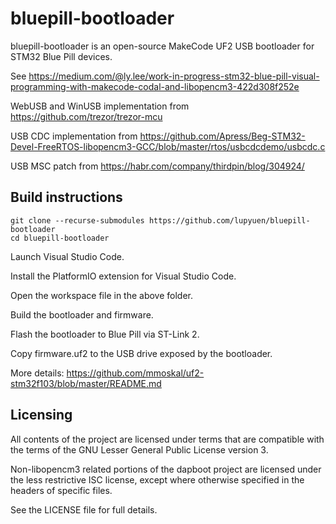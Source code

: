 # bluepill-bootloader
bluepill-bootloader is an open-source MakeCode UF2 USB bootloader for STM32 Blue Pill devices.

See https://medium.com/@ly.lee/work-in-progress-stm32-blue-pill-visual-programming-with-makecode-codal-and-libopencm3-422d308f252e

WebUSB and WinUSB implementation from https://github.com/trezor/trezor-mcu

USB CDC implementation from https://github.com/Apress/Beg-STM32-Devel-FreeRTOS-libopencm3-GCC/blob/master/rtos/usbcdcdemo/usbcdc.c

USB MSC patch from https://habr.com/company/thirdpin/blog/304924/

## Build instructions


    git clone --recurse-submodules https://github.com/lupyuen/bluepill-bootloader
    cd bluepill-bootloader

Launch Visual Studio Code.

Install the PlatformIO extension for Visual Studio Code.

Open the workspace file in the above folder.

Build the bootloader and firmware.

Flash the bootloader to Blue Pill via ST-Link 2.

Copy firmware.uf2 to the USB drive exposed by the bootloader.

More details: https://github.com/mmoskal/uf2-stm32f103/blob/master/README.md

## Licensing
All contents of the project are licensed under terms that are compatible with the terms of the GNU Lesser General Public License version 3.

Non-libopencm3 related portions of the dapboot project are licensed under the less restrictive ISC license, except where otherwise specified in the headers of specific files.

See the LICENSE file for full details.
